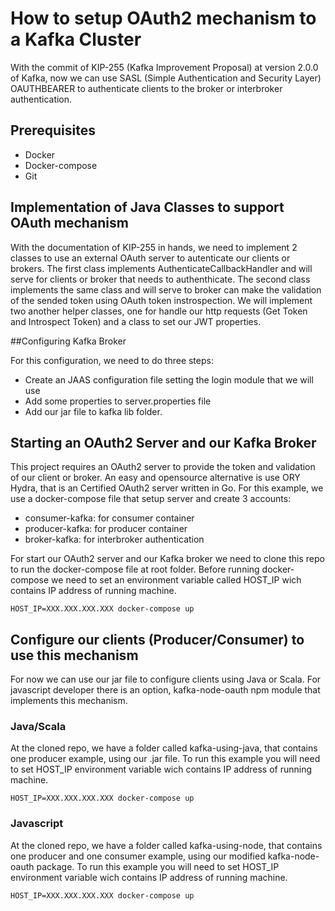 # How to setup OAuth2 mechanism to a Kafka Cluster

With the commit of KIP-255 (Kafka Improvement Proposal) at version 2.0.0 of Kafka, now we can use SASL (Simple Authentication and Security Layer) OAUTHBEARER to authenticate clients to the broker or interbroker authentication.

## Prerequisites
- Docker
- Docker-compose
- Git

## Implementation of Java Classes to support OAuth mechanism

With the documentation of KIP-255 in hands, we need to implement 2 classes to use an external OAuth server to autenticate our clients or brokers.
The first class implements AuthenticateCallbackHandler and will serve for clients or broker that needs to authenthicate.
The second class implements the same class and will serve to broker can make the validation of the sended token using OAuth token instrospection.
We will implement two another helper classes, one for handle our http requests (Get Token and Introspect Token) and a class to set our JWT properties.

##Configuring Kafka Broker

For this configuration, we need to do three steps:
- Create an JAAS configuration file setting the login module that we will use
- Add some properties to server.properties file
- Add our jar file to kafka lib folder.

## Starting an OAuth2 Server and our Kafka Broker

This project requires an OAuth2 server to provide the token and validation of our client or broker. An easy and opensource alternative is use ORY Hydra, that is an Certified OAuth2 server written in Go. 
For this example, we use a docker-compose file that setup server and create 3 accounts:
- consumer-kafka: for consumer container
- producer-kafka: for producer container
- broker-kafka: for interbroker authentication

For start our OAuth2 server and our Kafka broker we need to clone this repo to run the docker-compose file at root folder. Before running docker-compose we need to set an environment variable called HOST_IP wich contains IP address of running machine.

```
HOST_IP=XXX.XXX.XXX.XXX docker-compose up
```

## Configure our clients (Producer/Consumer) to use this mechanism

For now we can use our jar file to configure clients using Java or Scala. For javascript developer there is an option, kafka-node-oauth npm module that implements this mechanism.

### Java/Scala

At the cloned repo, we have a folder called kafka-using-java, that contains one producer example, using our .jar file. To run this example you will need to set HOST_IP environment variable wich contains IP address of running machine.

```
HOST_IP=XXX.XXX.XXX.XXX docker-compose up
```

### Javascript

At the cloned repo, we have a folder called kafka-using-node, that contains one producer and one consumer example, using our modified kafka-node-oauth package. To run this example you will need to set HOST_IP environment variable wich contains IP address of running machine.

```
HOST_IP=XXX.XXX.XXX.XXX docker-compose up
```